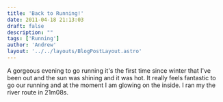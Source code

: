 ```yaml
---
title: 'Back to Running!'
date: 2011-04-18 21:13:03
draft: false
description: ""
tags: ['Running']
author: 'Andrew'
layout: '../../layouts/BlogPostLayout.astro'
---
```


A gorgeous evening to go running it's the first time since winter that I've been out and the sun was shining and it was hot. It really feels fantastic to go our running and at the moment I am glowing on the inside. I ran my the river route in 21m08s.
